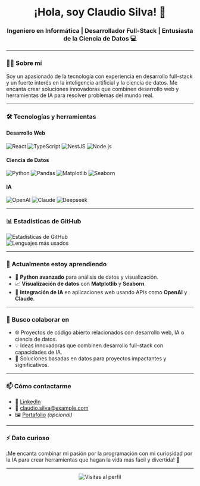 <h1 align="center">¡Hola, soy Claudio Silva! 👋</h1>
<h3 align="center">Ingeniero en Informática | Desarrollador Full-Stack | Entusiasta de la Ciencia de Datos 💻</h3>

---

### 👨‍💻 **Sobre mí**  
Soy un apasionado de la tecnología con experiencia en desarrollo full-stack y un fuerte interés en la inteligencia artificial y la ciencia de datos. Me encanta crear soluciones innovadoras que combinen desarrollo web y herramientas de IA para resolver problemas del mundo real.  

---

### 🛠️ **Tecnologías y herramientas**  
#### Desarrollo Web  
![React](https://img.shields.io/badge/React-20232A?style=for-the-badge&logo=react&logoColor=61DAFB)
![TypeScript](https://img.shields.io/badge/TypeScript-007ACC?style=for-the-badge&logo=typescript&logoColor=white)
![NestJS](https://img.shields.io/badge/NestJS-E0234E?style=for-the-badge&logo=nestjs&logoColor=white)
![Node.js](https://img.shields.io/badge/Node.js-339933?style=for-the-badge&logo=node.js&logoColor=white)

#### Ciencia de Datos  
![Python](https://img.shields.io/badge/Python-3776AB?style=for-the-badge&logo=python&logoColor=white)
![Pandas](https://img.shields.io/badge/Pandas-150458?style=for-the-badge&logo=pandas&logoColor=white)
![Matplotlib](https://img.shields.io/badge/Matplotlib-11557C?style=for-the-badge&logo=matplotlib&logoColor=white)
![Seaborn](https://img.shields.io/badge/Seaborn-0C7B93?style=for-the-badge&logo=seaborn&logoColor=white)

#### IA  
![OpenAI](https://img.shields.io/badge/OpenAI-412991?style=for-the-badge&logo=openai&logoColor=white)
![Claude](https://img.shields.io/badge/Claude-FF6F61?style=for-the-badge&logo=anthropic&logoColor=white)
![Deepseek](https://img.shields.io/badge/Deepseek-00A67E?style=for-the-badge&logo=deepseek&logoColor=white)

---

### 📊 **Estadísticas de GitHub**  
![Estadísticas de GitHub](https://github-readme-stats.vercel.app/api?username=ClaudioSK&show_icons=true&theme=radical)  
![Lenguajes más usados](https://github-readme-stats.vercel.app/api/top-langs/?username=ClaudioSK&layout=compact&theme=radical)  

---

### 🌱 **Actualmente estoy aprendiendo**  
- 🐍 **Python avanzado** para análisis de datos y visualización.  
- 📈 **Visualización de datos** con **Matplotlib** y **Seaborn**.  
- 🤖 **Integración de IA** en aplicaciones web usando APIs como **OpenAI** y **Claude**.  

---

### 💞️ **Busco colaborar en**  
- 🌐 Proyectos de código abierto relacionados con desarrollo web, IA o ciencia de datos.  
- 💡 Ideas innovadoras que combinen desarrollo full-stack con capacidades de IA.  
- 🎯 Soluciones basadas en datos para proyectos impactantes y significativos.  

---

### 📫 **Cómo contactarme**  
- 🔗 [LinkedIn](https://www.linkedin.com/in/tu-perfil)  
- 📧 claudio.silva@example.com  
- 🖼️ [Portafolio](https://tu-portafolio.com) *(opcional)*  

---

### ⚡ **Dato curioso**  
¡Me encanta combinar mi pasión por la programación con mi curiosidad por la IA para crear herramientas que hagan la vida más fácil y divertida! 🚀  

---

<p align="center"> 
  <img src="https://komarev.com/ghpvc/?username=ClaudioSK&label=Visitas&color=blue&style=flat" alt="Visitas al perfil" /> 
</p>

